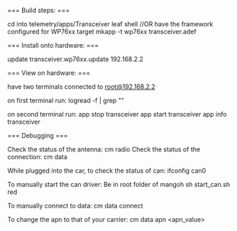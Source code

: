 === Build steps: ===

cd into telemetry/apps/Transceiver
leaf shell //OR have the framework configured for WP76xx target
mkapp -t wp76xx transceiver.adef


=== Install onto hardware: ===

update transceiver.wp76xx.update 192.168.2.2


=== View on hardware: ===

have two terminals connected to root@192.168.2.2

on first terminal run:
logread -f | grep "<expected printout>"

on second terminal run:
app stop transceiver
app start transceiver 
app info transceiver 

=== Debugging === 

Check the status of the antenna:
cm radio
Check the status of the connection:
cm data

While plugged into the car, to check the status of can:
ifconfig can0

To manually start the can driver:
Be in root folder of mangoh
sh start_can.sh red

To manually connect to data:
cm data connect

To change the apn to that of your carrier:
cm data apn <apn_value>
